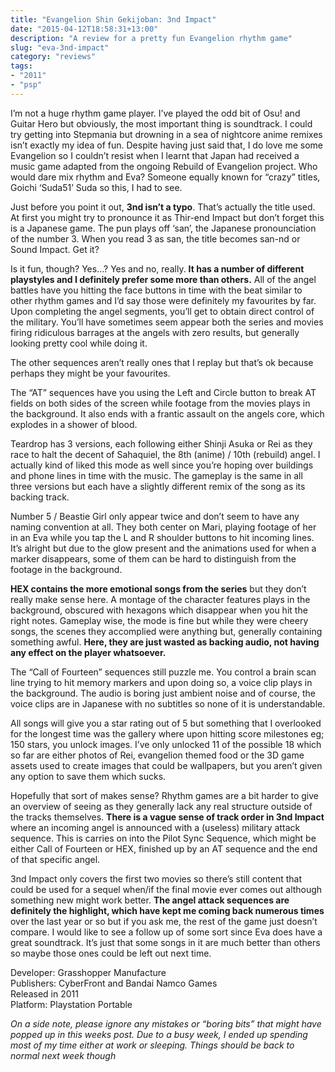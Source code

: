 ```yaml
---
title: "Evangelion Shin Gekijoban: 3nd Impact"
date: "2015-04-12T18:58:31+13:00"
description: "A review for a pretty fun Evangelion rhythm game"
slug: "eva-3nd-impact"
category: "reviews"
tags:
- "2011"
- "psp"
---
```


I’m not a huge rhythm game player. I’ve played the odd bit of Osu! and Guitar Hero but obviously, the most important thing is soundtrack. I could try getting into Stepmania but drowning in a sea of nightcore anime remixes isn’t exactly my idea of fun. Despite having just said that, I do love me some Evangelion so I couldn’t resist when I learnt that Japan had received a music game adapted from the ongoing Rebuild of Evangelion project. Who would dare mix rhythm and Eva? Someone equally known for “crazy” titles, Goichi ‘Suda51’ Suda so this, I had to see.

Just before you point it out, **3nd isn’t a typo**. That’s actually the title used. At first you might try to pronounce it as Thir-end Impact but don’t forget this is a Japanese game. The pun plays off ‘san’, the Japanese pronounciation of the number 3. When you read 3 as san, the title becomes san-nd or Sound Impact. Get it?

Is it fun, though? Yes…? Yes and no, really. **It has a number of different playstyles and I definitely prefer some more than others.** All of the angel battles have you hitting the face buttons in time with the beat similar to other rhythm games and I’d say those were definitely my favourites by far. Upon completing the angel segments, you’ll get to obtain direct control of the military. You’ll have sometimes seem appear both the series and movies firing ridiculous barrages at the angels with zero results, but generally looking pretty cool while doing it.

The other sequences aren’t really ones that I replay but that’s ok because perhaps they might be your favourites.

The “AT” sequences have you using the Left and Circle button to break AT fields on both sides of the screen while footage from the movies plays in the background. It also ends with a frantic assault on the angels core, which explodes in a shower of blood.

Teardrop has 3 versions, each following either Shinji Asuka or Rei as they race to halt the decent of Sahaquiel, the 8th (anime) / 10th (rebuild) angel. I actually kind of liked this mode as well since you’re hoping over buildings and phone lines in time with the music. The gameplay is the same in all three versions but each have a slightly different remix of the song as its backing track.

Number 5 / Beastie Girl only appear twice and don’t seem to have any naming convention at all. They both center on Mari, playing footage of her in an Eva while you tap the L and R shoulder buttons to hit incoming lines. It’s alright but due to the glow present and the animations used for when a marker disappears, some of them can be hard to distinguish from the footage in the background.

**HEX contains the more emotional songs from the series** but they don’t really make sense here. A montage of the character features plays in the background, obscured with hexagons which disappear when you hit the right notes. Gameplay wise, the mode is fine but while they were cheery songs, the scenes they accomplied were anything but, generally containing something awful. **Here, they are just wasted as backing audio, not having any effect on the player whatsoever.**

The “Call of Fourteen” sequences still puzzle me. You control a brain scan line trying to hit memory markers and upon doing so, a voice clip plays in the background. The audio is boring just ambient noise and of course, the voice clips are in Japanese with no subtitles so none of it is understandable.

All songs will give you a star rating out of 5 but something that I overlooked for the longest time was the gallery where upon hitting score milestones eg; 150 stars, you unlock images. I’ve only unlocked 11 of the possible 18 which so far are either photos of Rei, evangelion themed food or the 3D game assets used to create images that could be wallpapers, but you aren’t given any option to save them which sucks.

Hopefully that sort of makes sense? Rhythm games are a bit harder to give an overview of seeing as they generally lack any real structure outside of the tracks themselves. **There is a vague sense of track order in 3nd Impact** where an incoming angel is announced with a (useless) military attack sequence. This is carries on into the Pilot Sync Sequence, which might be either Call of Fourteen or HEX, finished up by an AT sequence and the end of that specific angel.

3nd Impact only covers the first two movies so there’s still content that could be used for a sequel when/if the final movie ever comes out although something new might work better. **The angel attack sequences are definitely the highlight, which have kept me coming back numerous times** over the last year or so but if you ask me, the rest of the game just doesn’t compare. I would like to see a follow up of some sort since Eva does have a great soundtrack. It’s just that some songs in it are much better than others so maybe those ones could be left out next time.

Developer: Grasshopper Manufacture \
Publishers: CyberFront and Bandai Namco Games \
Released in 2011 \
Platform: Playstation Portable

*On a side note, please ignore any mistakes or “boring bits” that might have popped up in this weeks post. Due to a busy week, I ended up spending most of my time either at work or sleeping. Things should be back to normal next week though*
